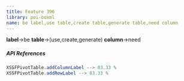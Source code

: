 ```yaml
---
title: Feature 396
library: poi-ooxml
name: be label,use table,create table,generate table,need column
---
```


**label**->be **table**->(use,create,generate) **column**->need 

##### API References

```java
XSSFPivotTable.addColumnLabel --> 83.33 %
XSSFPivotTable.addRowLabel --> 83.33 %
```
